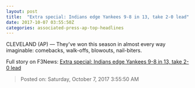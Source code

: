 ```yaml
---
layout: post
title:  "Extra special: Indians edge Yankees 9-8 in 13, take 2-0 lead"
date: 2017-10-07 03:55:50Z
categories: associated-press-ap-top-headlines
---
```


CLEVELAND (AP) — They've won this season in almost every way imaginable: comebacks, walk-offs, blowouts, nail-biters.


Full story on F3News: [Extra special: Indians edge Yankees 9-8 in 13, take 2-0 lead](http://www.f3nws.com/n/2ajzrC)

> Posted on: Saturday, October 7, 2017 3:55:50 AM
